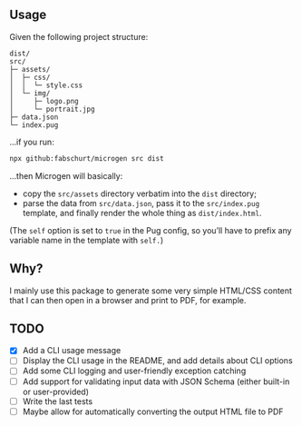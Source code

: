 ## Usage

Given the following project structure:

```
dist/
src/
├─ assets/
│  ├─ css/
│  │  └─ style.css
│  └─ img/
│     ├─ logo.png
│     └─ portrait.jpg
├─ data.json
└─ index.pug
```

…if you run:

```sh
npx github:fabschurt/microgen src dist
```

…then Microgen will basically:

* copy the `src/assets` directory verbatim into the `dist` directory;
* parse the data from `src/data.json`, pass it to the `src/index.pug` template,
and finally render the whole thing as `dist/index.html`.

(The `self` option is set to `true` in the Pug config, so you’ll have to prefix
any variable name in the template with `self.`)

## Why?

I mainly use this package to generate some very simple HTML/CSS content that I
can then open in a browser and print to PDF, for example.

## TODO

- [x] Add a CLI usage message
- [ ] Display the CLI usage in the README, and add details about CLI options
- [ ] Add some CLI logging and user-friendly exception catching
- [ ] Add support for validating input data with JSON Schema (either built-in
or user-provided)
- [ ] Write the last tests
- [ ] Maybe allow for automatically converting the output HTML file to PDF
